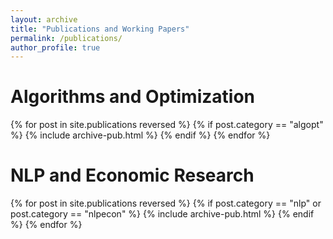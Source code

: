 ```yaml
---
layout: archive
title: "Publications and Working Papers"
permalink: /publications/
author_profile: true
---
```


<h1>Algorithms and Optimization</h1>

{% for post in site.publications reversed %}
  {% if post.category == "algopt"  %}
    {% include archive-pub.html %}
  {% endif %}
{% endfor %}

<h1>NLP and Economic Research</h1>

{% for post in site.publications reversed %}
  {% if post.category == "nlp" or post.category == "nlpecon"  %}
    {% include archive-pub.html %}
  {% endif %}
{% endfor %}